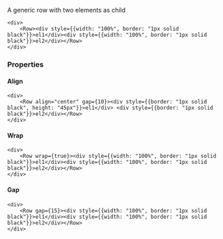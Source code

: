 A generic row with two elements as child

```tsx padded
<div>
    <Row><div style={{width: "100%", border: "1px solid black"}}>el1</div><div style={{width: "100%", border: "1px solid black"}}>el2</div></Row>
</div>
```

### Properties

#### Align
```tsx padded
<div>
    <Row align="center" gap={10}><div style={{border: "1px solid black", height: "45px"}}>el1</div> <div style={{border: "1px solid black"}}>el2</div></Row>
</div>
```

#### Wrap

```tsx padded
<div>
    <Row wrap={true}><div style={{width: "100%", border: "1px solid black"}}>el1</div><div style={{width: "100%", border: "1px solid black"}}>el2</div></Row>
</div>
```

#### Gap

```tsx padded
<div>
    <Row gap={15}><div style={{width: "100%", border: "1px solid black"}}>el1</div><div style={{width: "100%", border: "1px solid black"}}>el2</div></Row>
</div>
```

